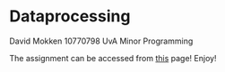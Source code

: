 # Dataprocessing 

David Mokken
10770798
UvA Minor Programming

The assignment can be accessed from [this](https://davidmokken.github.io/dataprocessing/) page! Enjoy!
